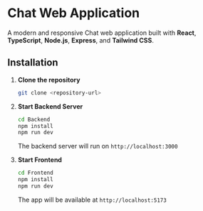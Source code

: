 # Chat Web Application

A modern and responsive Chat web application built with **React**, **TypeScript**, **Node.js**, **Express**, and **Tailwind CSS**.

## Installation

1. **Clone the repository**
   ```bash
   git clone <repository-url>
   ```
   
2. **Start Backend Server**
   ```bash
   cd Backend
   npm install
   npm run dev
   ```
   The backend server will run on `http://localhost:3000`
   
4. **Start Frontend**
   ```bash
   cd Frontend
   npm install
   npm run dev
   ```
   The app will be available at `http://localhost:5173`


